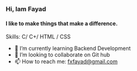 ###  Hi, Iam Fayad
#### I like to make things that make a difference.

Skills: C/ C+/ HTML / CSS

- 🌱 I’m currently learning Backend Development 
- 👯 I’m looking to collaborate on Git hub 
- 📫 How to reach me: fxfayad@gmail.com 


